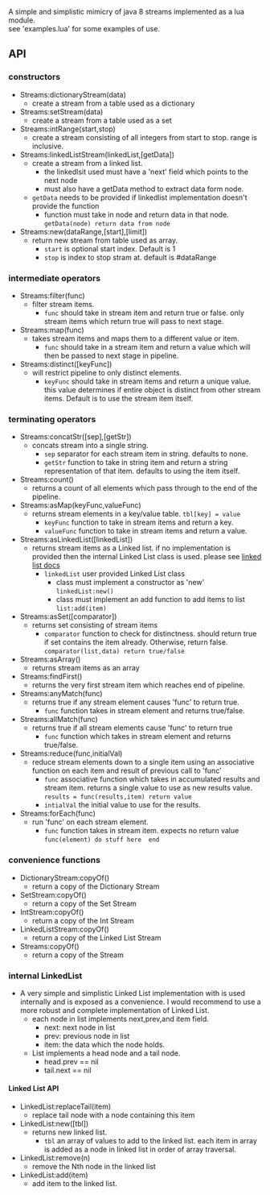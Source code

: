 A simple and simplistic mimicry of java 8 streams implemented as a lua module.  
see 'examples.lua' for some examples of use.  

## API
### constructors
 - Streams:dictionaryStream(data)
   - create a stream from a table used as a dictionary
 - Streams:setStream(data)
   - create a stream from a table used as a set
 - Streams:intRange(start,stop)
   - create a stream consisting of all integers from start to stop. range is inclusive.
 - Streams:linkedListStream(linkedList,[getData])
   - create a stream from a linked list.
     - the linkedlsit used must have a 'next' field which points to the next node
     - must also have a getData method to extract data form node.
   - ```getData``` needs to be provided if linkedlist implementation doesn't provide the function
     - function must take in node and return data in that node. ```getData(node) return data from node```
 - Streams:new(dataRange,[start],[limit])
   - return new stream from table used as array.
     - ```start``` is optional start index. Default is 1
     - ```stop``` is index to stop stram at. default is #dataRange
  
### intermediate operators
 - Streams:filter(func)
   - filter stream items. 
     - ```func``` should take in stream item and return true or false. only stream items which return true will pass to next stage.
 - Streams:map(func)
   - takes stream items and maps them to a different value or item.
     - ```func``` should take in a stream item and return a value which will then be passed to next stage in pipeline.
 - Streams:distinct([keyFunc])
   - will restrict pipeline to only distinct elements. 
     - ``keyFunc`` should take in stream items and return a unique value. this value determines if entire object is distinct from other stream items. Default is to use the stream item itself.
  
### terminating operators
 - Streams:concatStr([sep],[getStr])
   - concats stream into a single string.
     - ```sep``` separator for each stream item in string. defaults to none.
     - ```getStr``` function to take in string item and return a string representation of that item. defaults to using the item itself.
 - Streams:count()
   - returns a count of all elements which pass through to the end of the pipeline.
 - Streams:asMap(keyFunc,valueFunc)
   - returns stream elements in a key/value table. ```tbl[key] = value```
     - ```keyFunc``` function to take in stream items and return a key.
     - ```valueFunc``` function to take in stream items and return a value.
 - Streams:asLinkedList([linkedList])
   - returns stream items as a Linked list. if no implementation is provided then the internal Linked List class is used. please see [linked list docs](#internal-linkedlist)
     - ```linkedList``` user provided Linked List class
       - class must implement a constructor as 'new' ```linkedList:new()```
       - class must implement an add function to add items to list ```list:add(item)```
 - Streams:asSet([comparator])
   - returns set consisting of stream items
     - ```comparator``` function to check for distinctness. should return true if set contains the item already. Otherwise, return false. ```comparator(list,data) return true/false ```
 - Streams:asArray()
   - returns stream items as an array
 - Streams:findFirst()
   - returns the very first stream item which reaches end of pipeline.
 - Streams:anyMatch(func)
   - returns true if any stream element causes 'func' to return true.
     - ```func``` function takes in stream element and returns true/false.
 - Streams:allMatch(func)
   - returns true if all stream elements cause 'func' to return true
     - ```func``` function which takes in stream element and returns true/false.
 - Streams:reduce(func,initialVal)
   - reduce stream elements down to a single item using an associative function on each item and result of previous call to 'func'
     - ```func``` associative function which takes in accumulated results and stream item. returns a single value to use as new results value. ```results = func(results,item) return value```
     - ```intialVal``` the initial value to use for the results.
 - Streams:forEach(func)
   - run 'func' on each stream element.
     - ```func``` function takes in stream item. expects no return value  ```func(element) do stuff here  end```

### convenience functions
 - DictionaryStream:copyOf()
   - return a copy of the Dictionary Stream
 - SetStream:copyOf()
     - return a copy of the Set Stream
 - IntStream:copyOf()
     - return a copy of the Int Stream
 - LinkedListStream:copyOf()
     - return a copy of the Linked List Stream
 - Streams:copyOf()
     - return a copy of the Stream

### internal LinkedList
 - A very simple and simplistic Linked List implementation with is used internally and is exposed as a convenience. I would recommend to use a more robust and complete implementation of Linked List.
   - each node in list implements next,prev,and item field.
     - next: next node in list
     - prev: previous node in list
     - item: the data which the node holds.
   - List implements a head node and a tail node.
     - head.prev == nil
     - tail.next == nil
#### Linked List API
  - LinkedList:replaceTail(item)
    - replace tail node with a node containing this item
  - LinkedList:new([tbl])
    - returns new linked list.
      - ```tbl``` an array of values to add to the linked list. each item in array is added as a node in linked list in order of array traversal.
  - LinkedList:remove(n)
    - remove the Nth node in the linked list
  - LinkedList:add(item)
    - add item to the linked list.

